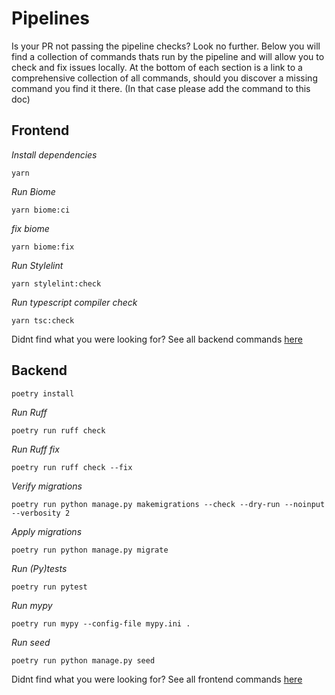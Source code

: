 # Pipelines

Is your PR not passing the pipeline checks? Look no further.
Below you will find a collection of commands thats run by the pipeline and will allow you to check and fix issues locally.
At the bottom of each section is a link to a comprehensive collection of all commands, should you discover a missing command you find it there. (In that case please add the command to this doc)

## Frontend

_Install dependencies_

```
yarn
```

_Run Biome_

```
yarn biome:ci
```

_fix biome_

```
yarn biome:fix
```

_Run Stylelint_

```
yarn stylelint:check
```

_Run typescript compiler check_

```
yarn tsc:check
```

Didnt find what you were looking for? See all backend commands [here](../../frontend/package.json)

## Backend

```
poetry install
```

_Run Ruff_

```
poetry run ruff check
```

_Run Ruff fix_

```
poetry run ruff check --fix
```

_Verify migrations_

```
poetry run python manage.py makemigrations --check --dry-run --noinput --verbosity 2
```

_Apply migrations_

```
poetry run python manage.py migrate
```

_Run (Py)tests_

```
poetry run pytest
```

_Run mypy_

```
poetry run mypy --config-file mypy.ini .
```

_Run seed_

```
poetry run python manage.py seed
```

Didnt find what you were looking for? See all frontend commands [here](../../backend/aliases.sh)
